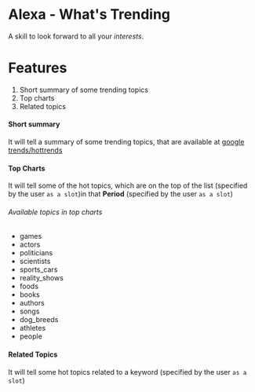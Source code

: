 # Alexa - What's Trending
A skill to look forward to all your *interests*.


# Features
1. Short summary of some trending topics
2. Top charts 
3. Related topics


#### Short summary
It will tell a summary of some trending topics, that are available at [google trends/hottrends](https://trends.google.com/trends/hottrends)


#### Top Charts
It will tell some of the hot topics, which are on the top of the list (specified by the user `as a slot`)in that **Period** (specified by the user `as a slot`)

###### Available topics in top charts
- games
- actors
- politicians
- scientists
- sports_cars
- reality_shows
- foods
- books
- authors
- songs
- dog_breeds
- athletes
- people


#### Related Topics
It will tell some hot topics related to a keyword (specified by the user `as a slot`)